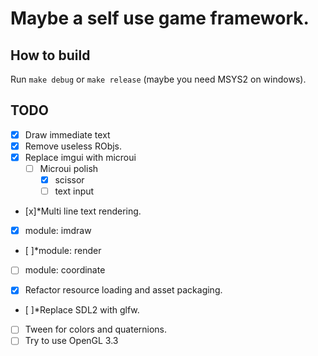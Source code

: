 # Maybe a self use game framework.

## How to build
Run `make debug` or `make release` (maybe you need MSYS2 on windows).

## TODO
- [x] Draw immediate text
- [x] Remove useless RObjs.
- [x] Replace imgui with microui
    - [ ] Microui polish
        - [x] scissor
        - [ ] text input
- [x]*Multi line text rendering.

- [x] module: imdraw
- [ ]*module: render
- [ ] module: coordinate

- [x] Refactor resource loading and asset packaging.
- [ ]*Replace SDL2 with glfw.

- [ ] Tween for colors and quaternions.
- [ ] Try to use OpenGL 3.3